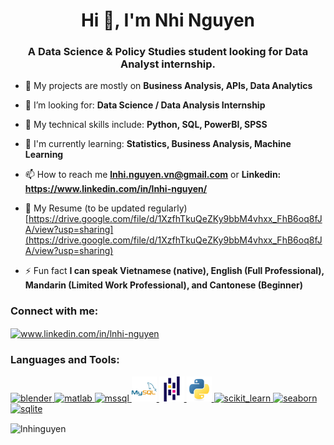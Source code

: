 
<h1 align="center">Hi 👋, I'm Nhi Nguyen</h1>
<h3 align="center">A Data Science & Policy Studies student looking for Data Analyst internship.</h3>

- 🔭 My projects are mostly on **Business Analysis, APIs, Data Analytics**

- 🤝 I’m looking for: **Data Science / Data Analysis Internship**

- 🌱 My technical skills include: **Python, SQL, PowerBI, SPSS**

- 🌱 I'm currently learning: **Statistics, Business Analysis, Machine Learning**

- 📫 How to reach me **lnhi.nguyen.vn@gmail.com** or **Linkedin: https://www.linkedin.com/in/lnhi-nguyen/** 

- 📄 My Resume (to be updated regularly) [https://drive.google.com/file/d/1XzfhTkuQeZKy9bbM4vhxx_FhB6oq8fJA/view?usp=sharing](https://drive.google.com/file/d/1XzfhTkuQeZKy9bbM4vhxx_FhB6oq8fJA/view?usp=sharing)

- ⚡ Fun fact **I can speak Vietnamese (native), English (Full Professional), Mandarin (Limited Work Professional), and Cantonese (Beginner)**

<h3 align="left">Connect with me:</h3>
<p align="left">
<a href="https://linkedin.com/in/www.linkedin.com/in/lnhi-nguyen" target="blank"><img align="center" src="https://raw.githubusercontent.com/rahuldkjain/github-profile-readme-generator/master/src/images/icons/Social/linked-in-alt.svg" alt="www.linkedin.com/in/lnhi-nguyen" height="30" width="40" /></a>
</p>

<h3 align="left">Languages and Tools:</h3>
<p align="left"> <a href="https://www.blender.org/" target="_blank" rel="noreferrer"> <img src="https://download.blender.org/branding/community/blender_community_badge_white.svg" alt="blender" width="40" height="40"/> </a> <a href="https://www.mathworks.com/" target="_blank" rel="noreferrer"> <img src="https://upload.wikimedia.org/wikipedia/commons/2/21/Matlab_Logo.png" alt="matlab" width="40" height="40"/> </a> <a href="https://www.microsoft.com/en-us/sql-server" target="_blank" rel="noreferrer"> <img src="https://www.svgrepo.com/show/303229/microsoft-sql-server-logo.svg" alt="mssql" width="40" height="40"/> </a> <a href="https://www.mysql.com/" target="_blank" rel="noreferrer"> <img src="https://raw.githubusercontent.com/devicons/devicon/master/icons/mysql/mysql-original-wordmark.svg" alt="mysql" width="40" height="40"/> </a> <a href="https://pandas.pydata.org/" target="_blank" rel="noreferrer"> <img src="https://raw.githubusercontent.com/devicons/devicon/2ae2a900d2f041da66e950e4d48052658d850630/icons/pandas/pandas-original.svg" alt="pandas" width="40" height="40"/> </a> <a href="https://www.python.org" target="_blank" rel="noreferrer"> <img src="https://raw.githubusercontent.com/devicons/devicon/master/icons/python/python-original.svg" alt="python" width="40" height="40"/> </a> <a href="https://scikit-learn.org/" target="_blank" rel="noreferrer"> <img src="https://upload.wikimedia.org/wikipedia/commons/0/05/Scikit_learn_logo_small.svg" alt="scikit_learn" width="40" height="40"/> </a> <a href="https://seaborn.pydata.org/" target="_blank" rel="noreferrer"> <img src="https://seaborn.pydata.org/_images/logo-mark-lightbg.svg" alt="seaborn" width="40" height="40"/> </a> <a href="https://www.sqlite.org/" target="_blank" rel="noreferrer"> <img src="https://www.vectorlogo.zone/logos/sqlite/sqlite-icon.svg" alt="sqlite" width="40" height="40"/> </a> </p>

<p><img align="center" src="https://github-readme-stats.vercel.app/api/top-langs?username=lnhinguyen&show_icons=true&locale=en&layout=compact" alt="lnhinguyen" /></p>
